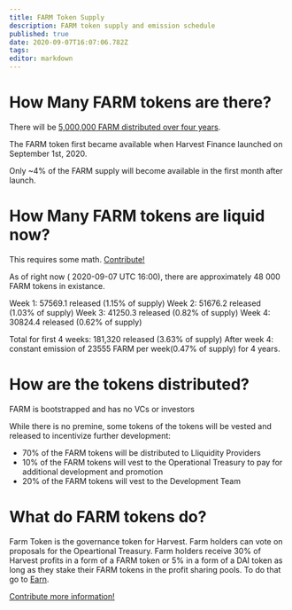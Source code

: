 ```yaml
---
title: FARM Token Supply
description: FARM token supply and emission schedule
published: true
date: 2020-09-07T16:07:06.782Z
tags: 
editor: markdown
---
```



# How Many FARM tokens are there?

There will be [5,000,000 FARM distributed over four years][medium-launch].

The FARM token first became available when Harvest Finance launched on September 1st, 2020.

Only ~4% of the FARM supply will become available in the first month after launch.


# How Many FARM tokens are liquid now?

This requires some math.  [Contribute!](/contribute)

As of right now ( 2020-09-07 UTC 16:00), there are approximately 48 000 FARM tokens in existance.

Week 1: 57569.1 released (1.15% of supply)
Week 2: 51676.2 released (1.03% of supply)
Week 3: 41250.3 released (0.82% of supply)
Week 4: 30824.4 released (0.62% of supply)

Total for first 4 weeks: 181,320 released (3.63% of supply)
After week 4: constant emission of 23555 FARM per week(0.47% of supply) for 4 years.

# How are the tokens distributed?

FARM is bootstrapped and has no VCs or investors

While there is no premine, some tokens of the tokens will be vested and released to incentivize further development:

- 70% of the FARM tokens will be distributed to Lliquidity Providers
- 10% of the FARM tokens will vest to the Operational Treasury to pay for additional development and promotion
- 20% of the FARM tokens will vest to the Development Team

# What do FARM tokens do?

Farm Token is the governance token for Harvest. Farm holders can vote on proposals for the Opeartional Treasury. Farm holders receive 30% of Harvest profits in a form of a FARM token or 5% in a form of a DAI token as long as they stake their FARM tokens in the profit sharing pools. To do that go to [Earn](//https://harvest.finance/earn).




[Contribute more information!](/contribute) 

[medium-launch]: https://medium.com/harvest-finance/the-harvest-finance-project-338c3e5806fc